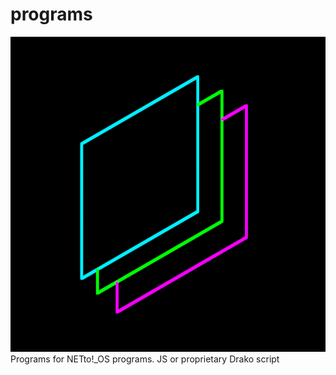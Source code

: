 # programs
![plot](./dec/decprograms.png)
Programs for NETto!_OS programs. JS or proprietary Drako script
